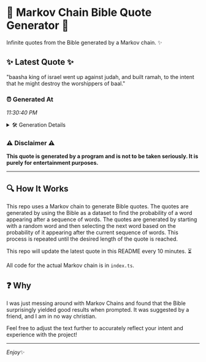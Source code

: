 # 📖 Markov Chain Bible Quote Generator 📖

Infinite quotes from the Bible generated by a Markov chain. ✨

## ✨ Latest Quote ✨
"baasha king of israel went up against judah, and built ramah, to the intent that he might destroy the worshippers of baal."

### ⏰ Generated At
*11:30:40 PM*

<details>
    <summary>🛠️ Generation Details</summary>
    <p>
        <strong>🌱 Seed:</strong> baasha<br>
        <strong>🔄 Iterations:</strong> 21<br>
        <strong>📜 Context History:</strong><br>[ baasha ]: king<br>[ baasha, king ]: of<br>[ baasha, king, of ]: israel<br>[ baasha, king, of, israel ]: went<br>[ baasha, king, of, israel, went ]: up<br>[ baasha, king, of, israel, went, up ]: against<br>[ king, of, israel, went, up, against ]: judah,<br>[ of, israel, went, up, against, judah, ]: and<br>[ israel, went, up, against, judah,, and ]: built<br>[ went, up, against, judah,, and, built ]: ramah,<br>[ up, against, judah,, and, built, ramah, ]: to<br>[ against, judah,, and, built, ramah,, to ]: the<br>[ judah,, and, built, ramah,, to, the ]: intent<br>[ and, built, ramah,, to, the, intent ]: that<br>[ built, ramah,, to, the, intent, that ]: he<br>[ ramah,, to, the, intent, that, he ]: might<br>[ to, the, intent, that, he, might ]: destroy<br>[ the, intent, that, he, might, destroy ]: the<br>[ intent, that, he, might, destroy, the ]: worshippers<br>[ that, he, might, destroy, the, worshippers ]: of<br>[ he, might, destroy, the, worshippers, of ]: baal.<br>
    </p>
</details>

### ⚠️ Disclaimer ⚠️
**This quote is generated by a program and is not to be taken seriously. It is purely for entertainment purposes.**

---

## 🔍 How It Works

This repo uses a Markov chain to generate Bible quotes. The quotes are generated by using the Bible as a dataset to find the probability of a word appearing after a sequence of words. The quotes are generated by starting with a random word and then selecting the next word based on the probability of it appearing after the current sequence of words. This process is repeated until the desired length of the quote is reached.

This repo will update the latest quote in this README every 10 minutes. ⏳

All code for the actual Markov chain is in `index.ts`.

## ❓ Why

I was just messing around with Markov Chains and found that the Bible surprisingly yielded good results when prompted. 
It was suggested by a friend, and I am in no way christian.

Feel free to adjust the text further to accurately reflect your intent and experience with the project!

---

*Enjoy*✨
